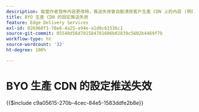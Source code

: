 ```yaml
---
description: 每當作者發佈內容更改時，推送失效會自動清除客戶生產 CDN 上的內容 (例如`www.yourdomain.com`)。
title: BYO 生產 CDN 的設定推送失效
feature: Edge Delivery Services
exl-id: 026960f1-78e6-4a25-a94e-a1d0c61536c1
source-git-commit: 05548d56d791584781606b02839c5602b4469f7b
workflow-type: ht
source-wordcount: '32'
ht-degree: 100%

---
```


# BYO 生產 CDN 的設定推送失效

{{$include c9a05615-270b-4cec-84e5-1583ddfe2b8e}}

